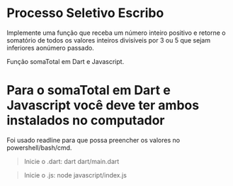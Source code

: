 # Processo Seletivo Escribo

Implemente uma função que receba um número inteiro positivo e retorne o somatório 
de todos os valores inteiros divisíveis por 3 ou 5 que sejam inferiores aonúmero passado.

Função somaTotal em Dart e Javascript.

# Para o somaTotal em Dart e Javascript você deve ter ambos instalados no computador

 Foi usado readline para que possa preencher os valores no powershell/bash/cmd.
 
 > Inicie o .dart: dart dart/main.dart
 
 > Inicie o .js: node javascript/index.js
